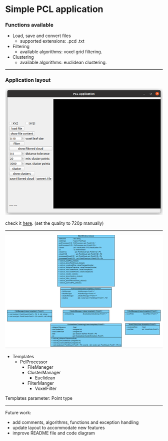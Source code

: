 # Simple PCL application
### Functions available
* Load, save and convert files
  * supported extensions: .pcd .txt
* Filtering
  * available algorithms: voxel grid filtering.
* Clustering
  * available algorithms: euclidean clustering.

___
### Application layout

![](media/layout.PNG)

check it [here](https://drive.google.com/file/d/1E5WDR_QrXmQEPO-EXV3cmHHyO9Jrx7uP/view?usp=sharing).  (set the quality to 720p manually)
___


  ![](media/diagram.PNG)
* Templates
  * PclProcessor
    * FileManeger
    * ClusterManager
      * Euclidean
    * FilterManger
      * VoxelFilter

Templates parameter: Point type
___
Future work:
- add comments, algorithms, functions  and exception handling
- update layout to accommodate new features
- improve README file and code diagram
